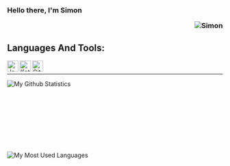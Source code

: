 ### Hello there, I'm Simon <p align="right"> <img src="https://komarev.com/ghpvc/?username=simonmaribo" alt="Simon" /> </p>




## Languages And Tools:

<img align="left" alt="Java" width="26px" src="https://imgur.com/3485KX5.png"/>
<img align="left" alt="Kotlin" width="26px" src="https://imgur.com/mUabFeD.png" />
<img align="left" alt="GitHub" width="26px" src="https://imgur.com/9zAOcVa.png" />

<br />

---

<img align="left" alt="My Github Statistics" src="https://github-readme-stats.vercel.app/api?username=Simonmaribo&show_icons=true&hide_border=true&theme=dark&icon_color=00f6ff&count_private=true&include_all_commits=true" /> <br />

<br />
<br />
<br />
<br />
<br />
<br />
<br />
<br />

<img align="left" alt="My Most Used Languages" src="https://github-readme-stats.vercel.app/api/top-langs/?username=Simonmaribo&theme=dark&hide_border=true&layout=default" />

[twitter]: https://twitter.com/prime_frosty
[discord]: Simon#1386
